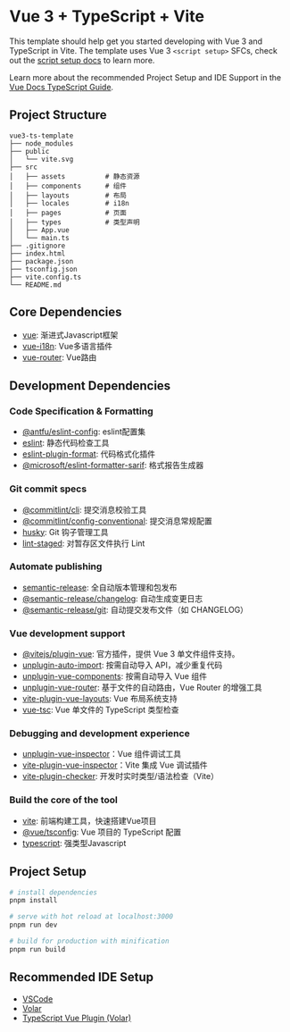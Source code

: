 # Vue 3 + TypeScript + Vite

This template should help get you started developing with Vue 3 and TypeScript in Vite. The template uses Vue 3 `<script setup>` SFCs, check out the [script setup docs](https://v3.vuejs.org/api/sfc-script-setup.html#sfc-script-setup) to learn more.

Learn more about the recommended Project Setup and IDE Support in the [Vue Docs TypeScript Guide](https://vuejs.org/guide/typescript/overview.html#project-setup).

## Project Structure

```
vue3-ts-template
├── node_modules
├── public
│   └── vite.svg
├── src
│   ├── assets          # 静态资源
│   ├── components      # 组件
│   ├── layouts         # 布局
│   ├── locales         # i18n
│   ├── pages           # 页面
│   ├── types           # 类型声明
│   ├── App.vue
│   └── main.ts
├── .gitignore
├── index.html
├── package.json
├── tsconfig.json
├── vite.config.ts
└── README.md
```

## Core Dependencies

- [vue](https://cn.vuejs.org/): 渐进式Javascript框架
- [vue-i18n](https://vue-i18n.intlify.dev/): Vue多语言插件
- [vue-router](https://router.vuejs.org/zh/): Vue路由

## Development Dependencies

### Code Specification & Formatting

- [@antfu/eslint-config](https://github.com/antfu/eslint-config): eslint配置集
- [eslint](https://eslint.org/): 静态代码检查工具
- [eslint-plugin-format](https://github.com/antfu/eslint-plugin-format): 代码格式化插件
- [@microsoft/eslint-formatter-sarif](https://github.com/Microsoft/sarif-js-sdk): 格式报告生成器

### Git commit specs

- [@commitlint/cli](https://commitlint.js.org/): 提交消息校验工具
- [@commitlint/config-conventional](https://commitlint.js.org/): 提交消息常规配置
- [husky](https://github.com/typicode/husky): Git 钩子管理工具
- [lint-staged](https://github.com/okonet/lint-staged): 对暂存区文件执行 Lint

### Automate publishing

- [semantic-release](https://semantic-release.gitbook.io/semantic-release): 全自动版本管理和包发布
- [@semantic-release/changelog](https://semantic-release.gitbook.io/semantic-release): 自动生成变更日志
- [@semantic-release/git](https://semantic-release.gitbook.io/semantic-release): 自动提交发布文件（如 CHANGELOG）

### Vue development support

- [@vitejs/plugin-vue](https://github.com/vitejs/vite-plugin-vue/tree/main/packages/plugin-vue): 官方插件，提供 Vue 3 单文件组件支持。
- [unplugin-auto-import](https://github.com/unplugin/unplugin-auto-import): 按需自动导入 API，减少重复代码
- [unplugin-vue-components](https://github.com/unplugin/unplugin-vue-components): 按需自动导入 Vue 组件
- [unplugin-vue-router](https://github.com/posva/unplugin-vue-router): 基于文件的自动路由，Vue Router 的增强工具
- [vite-plugin-vue-layouts](https://github.com/JohnCampionJr/vite-plugin-vue-layouts): Vue 布局系统支持
- [vue-tsc](https://github.com/johnsoncodehk/vue-tsc): Vue 单文件的 TypeScript 类型检查

### Debugging and development experience

- [unplugin-vue-inspector](https://github.com/webfansplz/vite-plugin-vue-inspector)：Vue 组件调试工具
- [vite-plugin-vue-inspector](https://github.com/webfansplz/vite-plugin-vue-inspector)：Vite 集成 Vue 调试插件
- [vite-plugin-checker](): 开发时实时类型/语法检查（Vite）

### Build the core of the tool

- [vite](https://vitejs.dev/): 前端构建工具，快速搭建Vue项目
- [@vue/tsconfig](): Vue 项目的 TypeScript 配置
- [typescript](https://www.typescriptlang.org/): 强类型Javascript

## Project Setup

```sh
# install dependencies
pnpm install

# serve with hot reload at localhost:3000
pnpm run dev

# build for production with minification
pnpm run build

```

## Recommended IDE Setup

- [VSCode](https://code.visualstudio.com/)
- [Volar](https://marketplace.visualstudio.com/items?itemName=Vue.volar)
- [TypeScript Vue Plugin (Volar)](https://marketplace.visualstudio.com/items?itemName=Vue.vscode-typescript-vue-plugin)
